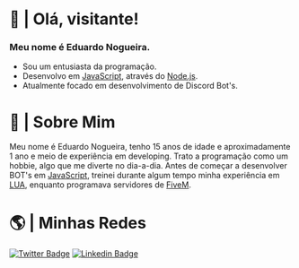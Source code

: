 # 👋 | Olá, visitante!
### Meu nome é Eduardo Nogueira.
- Sou um entusiasta da programação.
- Desenvolvo em [JavaScript](https://javascript.com), através do [Node.js](https://nodejs.org/en/).
- Atualmente focado em desenvolvimento de Discord Bot's.

# 👀 | Sobre Mim
Meu nome é Eduardo Nogueira, tenho 15 anos de idade e aproximadamente 1 ano e meio de experiência em developing. Trato a programação como um hobbie, algo que me diverte no dia-a-dia. Antes de começar a desenvolver BOT's em [JavaScript](https://javascript.com), treinei durante algum tempo minha experiência em [LUA](https://lua.org), enquanto programava servidores de [FiveM](https://fivem.net).

# 🌎 | Minhas Redes
[![Twitter Badge](https://img.shields.io/badge/-@duduu.nog-000?style=flat-square&labelColor=000&logo=instagram&logoColor=white&link=https://twitter.com/dieegosf)](https://instagram.com/duduu.nog) 
[![Linkedin Badge](https://img.shields.io/badge/-@dudu__nog-000?style=flat-square&logo=Twitter&logoColor=white&link=https://www.twitter.com/dudu__nog)](https://www.twitter.com/dudu__nog) 
